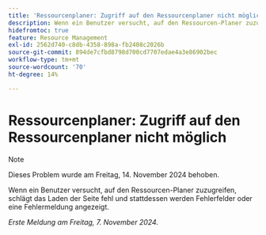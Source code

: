 ```yaml
---
title: 'Ressourcenplaner: Zugriff auf den Ressourcenplaner nicht möglich'
description: Wenn ein Benutzer versucht, auf den Ressourcen-Planer zuzugreifen, schlägt das Laden der Seite fehl und stattdessen werden Fehlerfelder oder eine Fehlermeldung angezeigt.
hidefromtoc: true
feature: Resource Management
exl-id: 2562d740-c8db-4358-898a-fb2408c2026b
source-git-commit: 894de7cfbd8798d700cd7707edae4a3e86902bec
workflow-type: tm+mt
source-wordcount: '70'
ht-degree: 14%

---
```


# Ressourcenplaner: Zugriff auf den Ressourcenplaner nicht möglich

>[!NOTE]
>
>Dieses Problem wurde am Freitag, 14. November 2024 behoben.

Wenn ein Benutzer versucht, auf den Ressourcen-Planer zuzugreifen, schlägt das Laden der Seite fehl und stattdessen werden Fehlerfelder oder eine Fehlermeldung angezeigt.

_Erste Meldung am Freitag, 7. November 2024._
